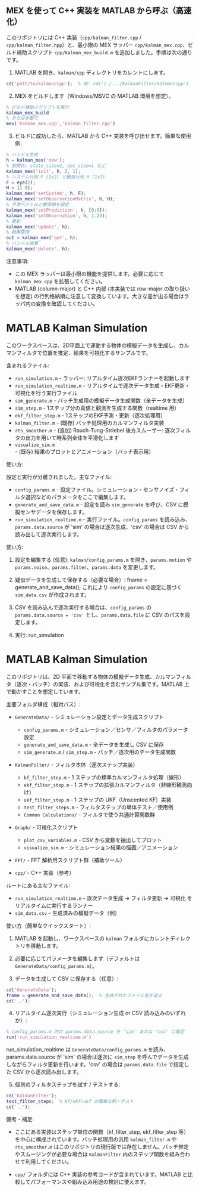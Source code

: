MEX を使って C++ 実装を MATLAB から呼ぶ（高速化）
-------------------------------------------------

このリポジトリには C++ 実装（`cpp/kalman_filter.cpp` / `cpp/kalman_filter.hpp`）と、最小限の MEX ラッパー `cpp/kalman_mex.cpp`、ビルド補助スクリプト `cpp/kalman_mex_build.m` を追加しました。手順は次の通りです。

1. MATLAB を開き、`kalman/cpp` ディレクトリをカレントにします。

```matlab
cd('path/to/kalman/cpp');  % 例: cd('c:/.../KalmanFilter/kalman/cpp')
```

2. MEX をビルドします（Windows/MSVC の MATLAB 環境を想定）。

```matlab
% ビルド補助スクリプトを実行
kalman_mex_build
% または手動で
mex('kalman_mex.cpp','kalman_filter.cpp')
```

3. ビルドに成功したら、MATLAB から C++ 実装を呼び出せます。簡単な使用例:

```matlab
% ハンドル生成
h = kalman_mex('new');
% 初期化: state_size=2, obs_size=1 など
kalman_mex('init', h, 2, 1);
% システム行列 F (2x2) と観測行列 H (1x2)
F = eye(2);
H = [1 0];
kalman_mex('setSystem', h, F);
kalman_mex('setObservationMatrix', h, H);
% 予測ベクトルと観測値を設定
kalman_mex('setPrediction', h, [0;0]);
kalman_mex('setObservation', h, 1.23);
% 更新
kalman_mex('update', h);
% 結果取得
out = kalman_mex('get', h);
% ハンドル破棄
kalman_mex('delete', h);
```

注意事項:
- この MEX ラッパーは最小限の機能を提供します。必要に応じて `kalman_mex.cpp` を拡張してください。
- MATLAB (column-major) と C++ 内部 (本実装では row-major の取り扱いを想定) の行列格納順に注意して変換しています。大きな差が出る場合はラッパ内の変換を確認してください。

# MATLAB Kalman Simulation

このワークスペースは、2D平面上で運動する物体の模擬データを生成し、カルマンフィルタで位置を推定、結果を可視化するサンプルです。

含まれるファイル:

- `run_simulation.m` - ラッパー: リアルタイム逐次EKFランナーを起動します
- `run_simulation_realtime.m` - リアルタイムで逐次データ生成・EKF更新・可視化を行う実行ファイル
- `sim_generate.m` - バッチ生成用の模擬データ生成関数（全データを生成）
- `sim_step.m` - 1ステップ分の真値と観測を生成する関数（realtime 用）
- `ekf_filter_step.m` - 1ステップのEKF予測・更新（逐次処理用）
- `kalman_filter.m` - (既存) バッチ処理用のカルマンフィルタ実装
- `rts_smoother.m` - (追加) Rauch-Tung-Striebel 後方スムーザー: 逐次フィルタの出力を用いて時系列全体を平滑化します
- `visualize_sim.m` - (既存) 結果のプロットとアニメーション（バッチ表示用）

使い方:

設定と実行が分離されました。主なファイル:

- `config_params.m` - 設定ファイル。シミュレーション・センサノイズ・フィルタ選択などのパラメータをここで編集します。
- `generate_and_save_data.m` - 設定を読み `sim_generate` を呼び、CSV に模擬センサデータを保存します。
- `run_simulation_realtime.m` - 実行ファイル。`config_params` を読み込み、`params.data.source` が 'sim' の場合は逐次生成、'csv' の場合は CSV から読み出して逐次実行します。

使い方:

1. 設定を編集する (任意): `kalman/config_params.m` を開き、`params.motion` や `params.noise`、`params.filter`、`params.data` を変更します。

2. 疑似データを生成して保存する（必要な場合）:
	fname = generate_and_save_data();
	これにより `config_params` の設定に基づく `sim_data.csv` が作成されます。

3. CSV を読み込んで逐次実行する場合は、`config_params` の `params.data.source = 'csv'` とし、`params.data.file` に CSV のパスを設定します。

4. 実行:
	run_simulation

# MATLAB Kalman Simulation

このリポジトリは、2D 平面で移動する物体の模擬データ生成、カルマンフィルタ（逐次・バッチ）の実装、および可視化を含むサンプル集です。MATLAB 上で動かすことを想定しています。

主要フォルダ構成（相対パス）:

- `GenerateData/` - シミュレーション設定とデータ生成スクリプト
	- `config_params.m` - シミュレーション／センサ／フィルタのパラメータ設定
	- `generate_and_save_data.m` - 全データを生成し CSV に保存
	- `sim_generate.m` / `sim_step.m` - バッチ／逐次用のデータ生成関数

- `KalmanFilter/` - フィルタ本体（逐次ステップ実装）
	- `kf_filter_step.m` - 1 ステップの標準カルマンフィルタ処理（線形）
	- `ekf_filter_step.m` - 1 ステップの拡張カルマンフィルタ（非線形観測向け）
	- `ukf_filter_step.m` - 1 ステップの UKF（Unscented KF）実装
	- `test_filter_steps.m` - フィルタステップの単体テスト／使用例
	- `Common Calculations/` - フィルタで使う共通計算関数群

- `Graph/` - 可視化スクリプト
	- `plot_csv_variables.m` - CSV から変数を抽出してプロット
	- `visualize_sim.m` - シミュレーション結果の描画／アニメーション

- `FFT/` - FFT 解析用スクリプト群（補助ツール）

- `cpp/` - C++ 実装（参考）

ルートにある主なファイル:

- `run_simulation_realtime.m` - 逐次データ生成 → フィルタ更新 → 可視化 をリアルタイムに実行するランナー
- `sim_data.csv` - 生成済みの模擬データ（例）

使い方（簡単なクイックスタート）:

1. MATLAB を起動し、ワークスペースの `kalman` フォルダにカレントディレクトリを移動します。

2. 必要に応じてパラメータを編集します（デフォルトは `GenerateData/config_params.m`）。

3. データを生成して CSV に保存する（任意）:

```matlab
cd('GenerateData');
fname = generate_and_save_data();  % 生成されたファイル名が返る
cd('..');
```

4. リアルタイム逐次実行（シミュレーション生成 or CSV 読み込みのいずれか）:

```matlab
% config_params.m 内の params.data.source を 'sim' または 'csv' に設定
run('run_simulation_realtime.m')
```

run_simulation_realtime は `GenerateData/config_params.m` を読み、
params.data.source が 'sim' の場合は逐次に `sim_step` を呼んでデータを生成しながらフィルタ更新を行います。'csv' の場合は `params.data.file` で指定した CSV から逐次読み出します。

5. 個別のフィルタステップを試す / テストする:

```matlab
cd('KalmanFilter');
test_filter_steps;  % kf/ekf/ukf の簡単な例・テスト
cd('..');
```

備考・補足:

- ここにある実装はステップ単位の関数（kf_filter_step, ekf_filter_step 等）を中心に構成されています。バッチ処理用の汎用 `kalman_filter.m` や `rts_smoother.m` はこのリポジトリの現行版では存在しません。バッチ推定やスムージングが必要な場合は `KalmanFilter` 内のステップ関数を組み合わせて利用してください。

- `cpp/` フォルダには C++ 実装の参考コードが含まれています。MATLAB と比較してパフォーマンスや組み込み用途の検討に使えます。
